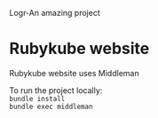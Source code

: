 Logr-An amazing project
# Rubykube website

Rubykube website uses Middleman  
  
To run the project locally:  
```bundle install```  
```bundle exec middleman```
